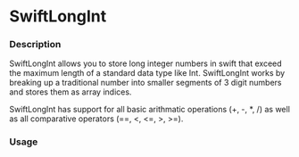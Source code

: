 <h1>SwiftLongInt</h1>

<p><h3>Description</h3></p>
<p></p>
<p>SwiftLongInt allows you to store long integer numbers in swift that exceed the maximum length of a standard data type like Int. SwiftLongInt works by breaking up a traditional number into smaller segments of 3 digit numbers and stores them as array indices.</p> 
<p>SwiftLongInt has support for all basic arithmatic operations (+, -, *, /) as well as all comparative operators (==, <, <=, >, >=).</p>

<p><h3>Usage</h3></p>
